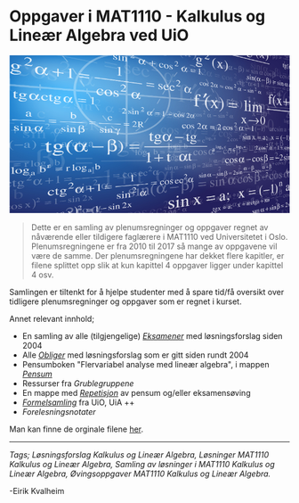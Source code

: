 # Oppgaver i MAT1110 - Kalkulus og Lineær Algebra ved UiO
![](img/calculus.jpg)
>Dette er en samling av plenumsregninger og oppgaver regnet av nåværende eller tildigere faglærere i MAT1110 ved Universitetet i Oslo. Plenumsregningene er fra 2010 til 2017 så mange av oppgavene vil være de samme. Der plenumsregningene har dekket flere kapitler, er filene splittet opp slik at kun kapittel 4 oppgaver ligger under kapittel 4 osv.

 Samlingen er tiltenkt for å hjelpe studenter med å spare tid/få oversikt over tidligere plenumsregninger og oppgaver som er regnet i kurset.

 Annet relevant innhold;
 - En samling av alle (tilgjengelige) [_Eksamener_](https://github.com/KvalheimRacing/MAT1110-Kalkulus-Linear-Algebra/tree/master/Eksamener) med løsningsforslag siden 2004
 - Alle [_Obliger_](https://github.com/KvalheimRacing/MAT1110-Kalkulus-Linear-Algebra/tree/master/Obliger) med løsningsforslag som er gitt siden rundt 2004
 - Pensumboken "Flervariabel analyse med lineær algebra", i mappen [_Pensum_](https://github.com/KvalheimRacing/MAT1110-Kalkulus-Linear-Algebra/tree/master/Pensum)
 - Ressurser fra _Grublegruppene_
 - En mappe med [_Repetisjon_](https://github.com/KvalheimRacing/MAT1110-Kalkulus-Linear-Algebra/tree/master/Repetisjon) av pensum og/eller eksamensøving
 - [_Formelsamling_](https://github.com/KvalheimRacing/MAT1110-Kalkulus-Linear-Algebra/tree/master/Formelsamlinger) fra UiO, UiA ++
 - _Forelesningsnotater_

Man kan finne de orginale filene [her](http://www.uio.no/studier/emner/matnat/math/MAT1110/).
 ___

 *Tags; Løsningsforslag Kalkulus og Lineær Algebra, Løsninger MAT1110 Kalkulus og Lineær Algebra, Samling av løsninger i MAT1110 Kalkulus og Lineær Algebra, Øvingsoppgaver MAT1110 Kalkulus og Lineær Algebra.*

 -Eirik Kvalheim

